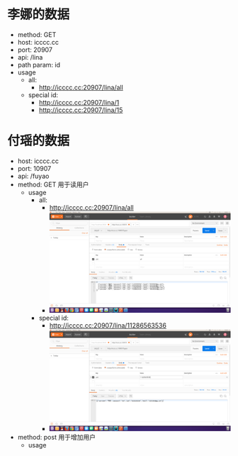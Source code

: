 # 李娜的数据
* method: GET
* host: icccc.cc
* port: 20907
* api: /lina
* path param: id
* usage
  + all:
    - http://icccc.cc:20907/lina/all
  + special id:
    - http://icccc.cc:20907/lina/1
    - http://icccc.cc:20907/lina/15

# 付瑶的数据
* host: icccc.cc
* port: 10907
* api: /fuyao
* method: GET 用于读用户
  + usage
    + all:
      - http://icccc.cc:20907/lina/all
      - ![fuyao-post-all](fuyao-post-all.png)
    + special id:
      - http://icccc.cc:20907/lina/11286563536
      - ![fuyao-post-special-id](fuyao-post-special-id.png)
* method: post 用于增加用户
  + usage
```

```


